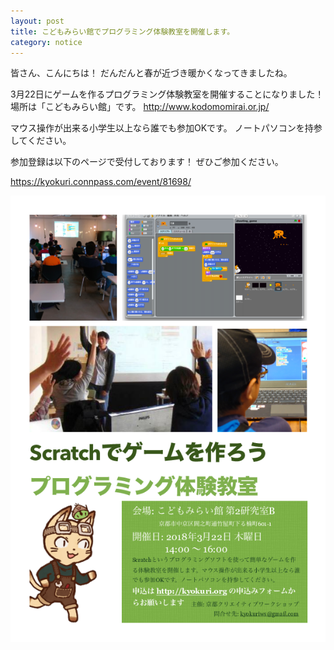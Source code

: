 ```yaml
---
layout: post
title: こどもみらい館でプログラミング体験教室を開催します。
category: notice
---
```


皆さん、こんにちは！
だんだんと春が近づき暖かくなってきましたね。

3月22日にゲームを作るプログラミング体験教室を開催することになりました！
場所は「こどもみらい館」です。
<http://www.kodomomirai.or.jp/>

マウス操作が出来る小学生以上なら誰でも参加OKです。
ノートパソコンを持参してください。

参加登録は以下のページで受付しております！
ぜひご参加ください。

<https://kyokuri.connpass.com/event/81698/>

![](/images/blogs/miraikan-2018/miraikan.png)
